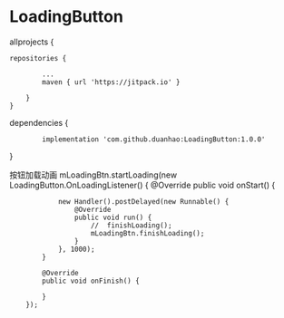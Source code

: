 # LoadingButton
allprojects {

	repositories {
	
			...
			maven { url 'https://jitpack.io' }
			
		}
	}	
	
 dependencies {
 
	        implementation 'com.github.duanhao:LoadingButton:1.0.0'

}

按钮加载动画
 mLoadingBtn.startLoading(new LoadingButton.OnLoadingListener() {
            @Override
            public void onStart() {

                new Handler().postDelayed(new Runnable() {
                    @Override
                    public void run() {
                        //  finishLoading();
                        mLoadingBtn.finishLoading();
                    }
                }, 1000);
            }

            @Override
            public void onFinish() {

            }
        });
